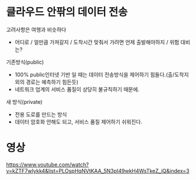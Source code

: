 # 클라우드 안팎의 데이터 전송

고려사항은 여행과 비슷하다
- 어디로 / 얼만큼 가져갈지 / 도착시간 맞춰서 가려면 언제 출발해야하지 / 위험 대비는?

기존방식(public)
- 100% public인터넷 기반 일 때는 데이터 전송방식을 제어하기 힘들다.(출/도착지 외의 경로는 예측하기 힘든듯)
- 네트워크 업계의 서비스 품질이 상당히 불규칙하기 때문에.

새 방식(private)
- 전용 도로를 만드는 방식
- 데이터 암호화 안해도 되고, 서비스 품질 제어하기 쉬워진다.


# 영상
https://www.youtube.com/watch?v=kZTF7wIykk4&list=PLOspHqNVtKAA_5N3pI49wkH4WsTkeZ_iQ&index=3
